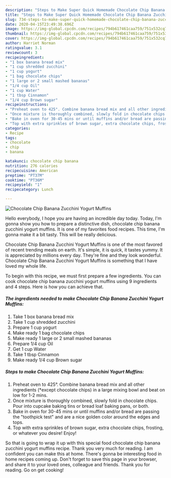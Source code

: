 ```yaml
---
description: "Steps to Make Super Quick Homemade Chocolate Chip Banana Zucchini Yogurt Muffins"
title: "Steps to Make Super Quick Homemade Chocolate Chip Banana Zucchini Yogurt Muffins"
slug: 734-steps-to-make-super-quick-homemade-chocolate-chip-banana-zucchini-yogurt-muffins
date: 2020-04-15T23:49:38.696Z
image: https://img-global.cpcdn.com/recipes/794b617461caa759/751x532cq70/chocolate-chip-banana-zucchini-yogurt-muffins-recipe-main-photo.jpg
thumbnail: https://img-global.cpcdn.com/recipes/794b617461caa759/751x532cq70/chocolate-chip-banana-zucchini-yogurt-muffins-recipe-main-photo.jpg
cover: https://img-global.cpcdn.com/recipes/794b617461caa759/751x532cq70/chocolate-chip-banana-zucchini-yogurt-muffins-recipe-main-photo.jpg
author: Harriet Norman
ratingvalue: 3.1
reviewcount: 3
recipeingredient:
- "1 box banana bread mix"
- "1 cup shredded zucchini"
- "1 cup yogurt"
- "1 bag chocolate chips"
- "1 large or 2 small mashed bananas"
- "1/4 cup Oil"
- "1 cup Water"
- "1 tbsp Cinnamon"
- "1/4 cup Brown sugar"
recipeinstructions:
- "Preheat oven to 425°. Combine banana bread mix and all other ingredients (*except chocolate chips) in a large mixing bowl and beat on low for 1-2 mins."
- "Once mixture is thoroughly combined, slowly fold in chocolate chips. Pour into cupcake baking tins or bread loaf baking pans, or both."
- "Bake in oven for 30-45 mins or until muffins and/or bread are passing the &#34;toothpick test&#34; and are a nice golden color around the edges and tops."
- "Top with extra sprinkles of brown sugar, extra chocolate chips, frosting, or whatever you desire! Enjoy!"
categories:
- Recipe
tags:
- chocolate
- chip
- banana

katakunci: chocolate chip banana 
nutrition: 276 calories
recipecuisine: American
preptime: "PT37M"
cooktime: "PT36M"
recipeyield: "1"
recipecategory: Lunch

---
```



![Chocolate Chip Banana Zucchini Yogurt Muffins](https://img-global.cpcdn.com/recipes/794b617461caa759/751x532cq70/chocolate-chip-banana-zucchini-yogurt-muffins-recipe-main-photo.jpg)

Hello everybody, I hope you are having an incredible day today. Today, I'm gonna show you how to prepare a distinctive dish, chocolate chip banana zucchini yogurt muffins. It is one of my favorites food recipes. This time, I'm gonna make it a bit tasty. This will be really delicious.



Chocolate Chip Banana Zucchini Yogurt Muffins is one of the most favored of recent trending meals on earth. It's simple, it is quick, it tastes yummy. It is appreciated by millions every day. They're fine and they look wonderful. Chocolate Chip Banana Zucchini Yogurt Muffins is something that I have loved my whole life.


To begin with this recipe, we must first prepare a few ingredients. You can cook chocolate chip banana zucchini yogurt muffins using 9 ingredients and 4 steps. Here is how you can achieve that.

<!--inarticleads1-->

##### The ingredients needed to make Chocolate Chip Banana Zucchini Yogurt Muffins:

1. Take 1 box banana bread mix
1. Take 1 cup shredded zucchini
1. Prepare 1 cup yogurt
1. Make ready 1 bag chocolate chips
1. Make ready 1 large or 2 small mashed bananas
1. Prepare 1/4 cup Oil
1. Get 1 cup Water
1. Take 1 tbsp Cinnamon
1. Make ready 1/4 cup Brown sugar




<!--inarticleads2-->

##### Steps to make Chocolate Chip Banana Zucchini Yogurt Muffins:

1. Preheat oven to 425°. Combine banana bread mix and all other ingredients (*except chocolate chips) in a large mixing bowl and beat on low for 1-2 mins.
1. Once mixture is thoroughly combined, slowly fold in chocolate chips. Pour into cupcake baking tins or bread loaf baking pans, or both.
1. Bake in oven for 30-45 mins or until muffins and/or bread are passing the &#34;toothpick test&#34; and are a nice golden color around the edges and tops.
1. Top with extra sprinkles of brown sugar, extra chocolate chips, frosting, or whatever you desire! Enjoy!




So that is going to wrap it up with this special food chocolate chip banana zucchini yogurt muffins recipe. Thank you very much for reading. I am confident you can make this at home. There's gonna be interesting food in home recipes coming up. Don't forget to save this page in your browser, and share it to your loved ones, colleague and friends. Thank you for reading. Go on get cooking!
